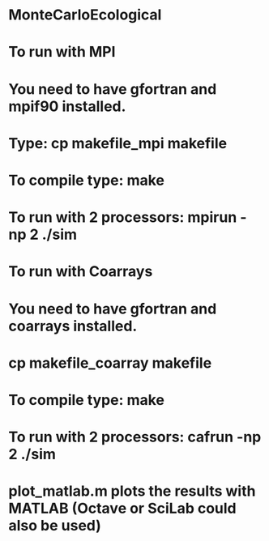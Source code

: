 # MonteCarloEcological
# To run with MPI
# You need to have gfortran and mpif90 installed.
# Type: cp makefile_mpi makefile
# To compile type: make
# To run with 2 processors: mpirun -np 2 ./sim

# To run with Coarrays
# You need to have gfortran and coarrays installed.
# cp makefile_coarray makefile
# To compile type: make
# To run with 2 processors: cafrun -np 2 ./sim

# plot_matlab.m plots the results with MATLAB (Octave or SciLab could also be used)